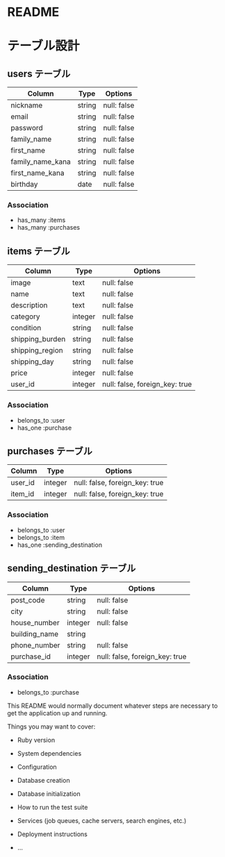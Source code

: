 # README

# テーブル設計

## users テーブル

| Column           | Type    | Options     |
| ---------------- | ------  | ----------- |
| nickname         | string  | null: false |
| email            | string  | null: false |
| password         | string  | null: false |
| family_name      | string  | null: false |
| first_name       | string  | null: false |
| family_name_kana | string  | null: false |
| first_name_kana  | string  | null: false |
| birthday         | date    | null: false |

### Association

- has_many :items
- has_many :purchases


## items テーブル

| Column           | Type    | Options                        |
| -----------------| ------- | -------------------------------|
| image            | text    | null: false                    |
| name             | text    | null: false                    |
| description      | text    | null: false                    |
| category         | integer | null: false                    |
| condition        | string  | null: false                    |
| shipping_burden  | string  | null: false                    |
| shipping_region  | string  | null: false                    |
| shipping_day     | string  | null: false                    |
| price            | integer | null: false                    |
| user_id          | integer | null: false, foreign_key: true |

### Association

- belongs_to :user
- has_one :purchase

## purchases テーブル

| Column  | Type    | Options                        |
| --------| ------- | ------------------------------ |
| user_id | integer | null: false, foreign_key: true |
| item_id | integer | null: false, foreign_key: true |

### Association

- belongs_to :user
- belongs_to :item
- has_one :sending_destination

## sending_destination テーブル

| Column        | Type    | Options                        |
| --------------| ------- | ------------------------------ |
| post_code     | string  | null: false                    |
| city          | string  | null: false                    |
| house_number  | integer | null: false                    |
| building_name | string  |                                |
| phone_number  | string  | null: false                    |
| purchase_id   | integer | null: false, foreign_key: true |

### Association

- belongs_to :purchase



This README would normally document whatever steps are necessary to get the
application up and running.

Things you may want to cover:

* Ruby version

* System dependencies

* Configuration

* Database creation

* Database initialization

* How to run the test suite

* Services (job queues, cache servers, search engines, etc.)

* Deployment instructions

* ...
